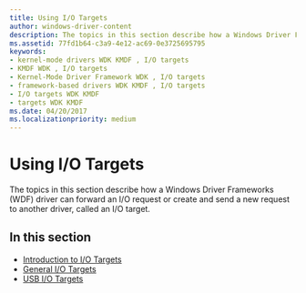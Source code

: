 ```yaml
---
title: Using I/O Targets
author: windows-driver-content
description: The topics in this section describe how a Windows Driver Frameworks (WDF) driver can forward an I/O request or create and send a new request to another driver, called an I/O target.
ms.assetid: 77fd1b64-c3a9-4e12-ac69-0e3725695795
keywords:
- kernel-mode drivers WDK KMDF , I/O targets
- KMDF WDK , I/O targets
- Kernel-Mode Driver Framework WDK , I/O targets
- framework-based drivers WDK KMDF , I/O targets
- I/O targets WDK KMDF
- targets WDK KMDF
ms.date: 04/20/2017
ms.localizationpriority: medium
---
```


# Using I/O Targets


The topics in this section describe how a Windows Driver Frameworks (WDF) driver can forward an I/O request or create and send a new request to another driver, called an I/O target.




## In this section


-   [Introduction to I/O Targets](introduction-to-i-o-targets.md)
-   [General I/O Targets](general-i-o-targets.md)
-   [USB I/O Targets](usb-i-o-targets.md)

 

 





